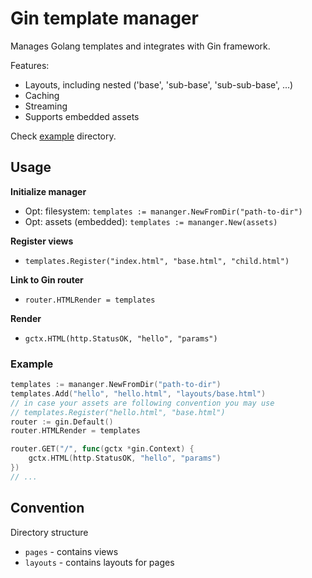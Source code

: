 # Gin template manager

Manages Golang templates and integrates with Gin framework.

Features:

- Layouts, including nested ('base', 'sub-base', 'sub-sub-base', ...)
- Caching
- Streaming
- Supports embedded assets

Check [example](example) directory.

## Usage

**Initialize manager**

* Opt: filesystem: `templates := mananger.NewFromDir("path-to-dir")`
* Opt: assets (embedded): `templates := mananger.New(assets)`

**Register views**

* `templates.Register("index.html", "base.html", "child.html")`

**Link to Gin router**

* `router.HTMLRender = templates`

**Render**

* `gctx.HTML(http.StatusOK, "hello", "params")`

### Example

```go
templates := mananger.NewFromDir("path-to-dir")
templates.Add("hello", "hello.html", "layouts/base.html")
// in case your assets are following convention you may use
// templates.Register("hello.html", "base.html")
router := gin.Default()
router.HTMLRender = templates

router.GET("/", func(gctx *gin.Context) {
    gctx.HTML(http.StatusOK, "hello", "params")
})
// ...
```

## Convention

Directory structure

* `pages` - contains views
* `layouts` - contains layouts for pages